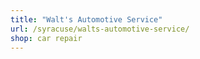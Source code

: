 ```yaml
---
title: "Walt's Automotive Service"
url: /syracuse/walts-automotive-service/
shop: car repair
---
```

